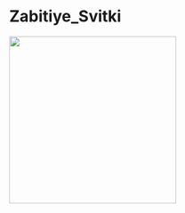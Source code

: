 Zabitiye_Svitki 
==============================

<img height="300px" src="http://s28.postimg.org/gr62ygvbh/c18940.jpg" /><br />

